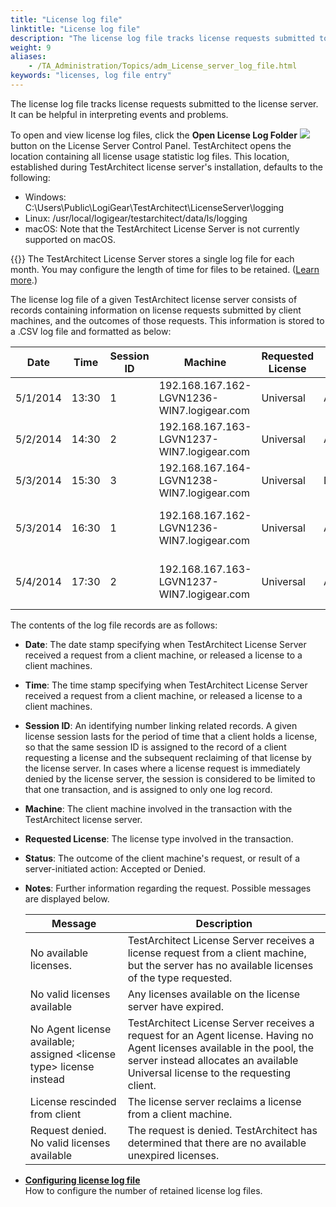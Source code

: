```yaml
--- 
title: "License log file"
linktitle: "License log file"
description: "The license log file tracks license requests submitted to the license server. It can be helpful in interpreting events and problems."
weight: 9
aliases: 
    - /TA_Administration/Topics/adm_License_server_log_file.html
keywords: "licenses, log file entry"
---
```


The license log file tracks license requests submitted to the license server. It can be helpful in interpreting events and problems.

To open and view license log files, click the **Open License Log Folder** ![](/images/TA_Administration/Images/Open_license_log_file_btn.png) button on the License Server Control Panel. TestArchitect opens the location containing all license usage statistic log files. This location, established during TestArchitect license server's installation, defaults to the following:

-   Windows: C:\\Users\\Public\\LogiGear\\TestArchitect\\LicenseServer\\logging
-   Linux: /usr/local/logigear/testarchitect/data/ls/logging
-   macOS: Note that the TestArchitect License Server is not currently supported on macOS.

{{<important>}} The TestArchitect License Server stores a single log file for each month. You may configure the length of time for files to be retained. \([Learn more](/administration-guide/license-server/license-log-file/configuring-license-log-file).\)

The license log file of a given TestArchitect license server consists of records containing information on license requests submitted by client machines, and the outcomes of those requests. This information is stored to a .CSV log file and formatted as below:

|Date|Time|Session ID|Machine|Requested License|Status|Notes|
|----|----|----------|-------|-----------------|------|-----|
|5/1/2014|13:30|1|192.168.167.162-LGVN1236-WIN7.logigear.com|Universal|Accepted| |
|5/2/2014|14:30|2|192.168.167.163-LGVN1237-WIN7.logigear.com|Universal|Accepted| |
|5/3/2014|15:30|3|192.168.167.164-LGVN1238-WIN7.logigear.com|Universal|Denied|No available licenses|
|5/3/2014|16:30|1|192.168.167.162-LGVN1236-WIN7.logigear.com|Universal|Accepted|License rescinded from client|
|5/4/2014|17:30|2|192.168.167.163-LGVN1237-WIN7.logigear.com|Universal|Accepted|License rescinded from client|

The contents of the log file records are as follows:

-   **Date**: The date stamp specifying when TestArchitect License Server received a request from a client machine, or released a license to a client machines.
-   **Time**: The time stamp specifying when TestArchitect License Server received a request from a client machine, or released a license to a client machines.
-   **Session ID**: An identifying number linking related records. A given license session lasts for the period of time that a client holds a license, so that the same session ID is assigned to the record of a client requesting a license and the subsequent reclaiming of that license by the license server. In cases where a license request is immediately denied by the license server, the session is considered to be limited to that one transaction, and is assigned to only one log record.
-   **Machine**: The client machine involved in the transaction with the TestArchitect license server.
-   **Requested License**: The license type involved in the transaction.
-   **Status**: The outcome of the client machine's request, or result of a server-initiated action: Accepted or Denied.
-   **Notes**: Further information regarding the request. Possible messages are displayed below.

    |Message|Description|
    |-------|-----------|
    |No available licenses.|TestArchitect License Server receives a license request from a client machine, but the server has no available licenses of the type requested.|
    |No valid licenses available|Any licenses available on the license server have expired.|
    |No Agent license available; assigned <license type\> license instead|TestArchitect License Server receives a request for an Agent license. Having no Agent licenses available in the pool, the server instead allocates an available Universal license to the requesting client.|
    |License rescinded from client|The license server reclaims a license from a client machine.|
    |Request denied. No valid licenses available|The request is denied. TestArchitect has determined that there are no available unexpired licenses.|


-   **[Configuring license log file](/administration-guide/license-server/license-log-file/configuring-license-log-file)**  
How to configure the number of retained license log files.




